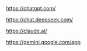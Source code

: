 https://chatgpt.com/

https://chat.deepseek.com/

https://claude.ai/

https://gemini.google.com/app
